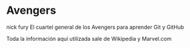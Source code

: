 # Avengers

nick fury
El cuartel general de los Avengers para aprender Git y GitHub

Toda la información aquí utilizada sale de Wikipedia y Marvel.com
